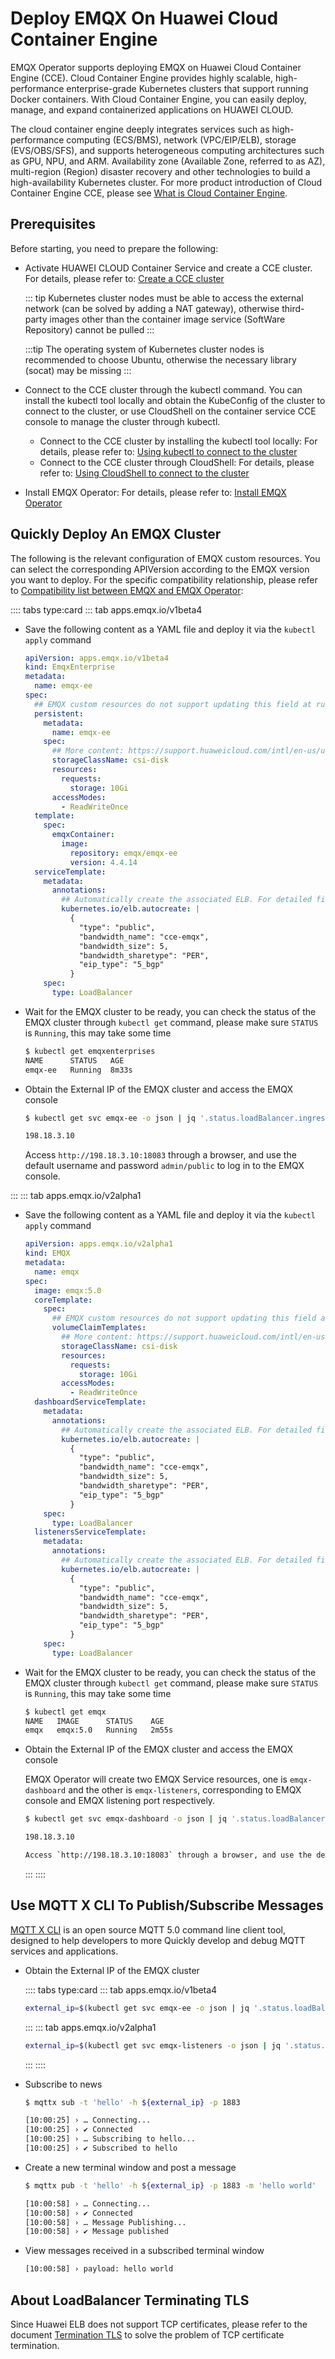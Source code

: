 # Deploy EMQX On Huawei Cloud Container Engine

EMQX Operator supports deploying EMQX on Huawei Cloud Container Engine (CCE). Cloud Container Engine provides highly scalable, high-performance enterprise-grade Kubernetes clusters that support running Docker containers. With Cloud Container Engine, you can easily deploy, manage, and expand containerized applications on HUAWEI CLOUD.

The cloud container engine deeply integrates services such as high-performance computing (ECS/BMS), network (VPC/EIP/ELB), storage (EVS/OBS/SFS), and supports heterogeneous computing architectures such as GPU, NPU, and ARM. Availability zone (Available Zone, referred to as AZ), multi-region (Region) disaster recovery and other technologies to build a high-availability Kubernetes cluster. For more product introduction of Cloud Container Engine CCE, please see [What is Cloud Container Engine](https://support.huaweicloud.com/intl/en-us/productdesc-cce/cce_productdesc_0001.html).

## Prerequisites

Before starting, you need to prepare the following:

- Activate HUAWEI CLOUD Container Service and create a CCE cluster. For details, please refer to: [Create a CCE cluster](https://support.huaweicloud.com/intl/en-us/qs-cce/cce_qs_0008.html)

    ::: tip
    Kubernetes cluster nodes must be able to access the external network (can be solved by adding a NAT gateway), otherwise third-party images other than the container image service (SoftWare Repository) cannot be pulled
    :::

    :::tip
    The operating system of Kubernetes cluster nodes is recommended to choose Ubuntu, otherwise the necessary library (socat) may be missing
    :::

- Connect to the CCE cluster through the kubectl command. You can install the kubectl tool locally and obtain the KubeConfig of the cluster to connect to the cluster, or use CloudShell on the container service CCE console to manage the cluster through kubectl.

  - Connect to the CCE cluster by installing the kubectl tool locally: For details, please refer to: [Using kubectl to connect to the cluster](https://support.huaweicloud.com/intl/en-us/usermanual-cce/cce_10_0107.html#section2)
  - Connect to the CCE cluster through CloudShell: For details, please refer to: [Using CloudShell to connect to the cluster](https://support.huaweicloud.com/usermanual-cce/cce_10_0671.html#section2)

- Install EMQX Operator: For details, please refer to: [Install EMQX Operator](../getting-started/getting-started.md)

## Quickly Deploy An EMQX Cluster

The following is the relevant configuration of EMQX custom resources. You can select the corresponding APIVersion according to the EMQX version you want to deploy. For the specific compatibility relationship, please refer to [Compatibility list between EMQX and EMQX Operator](../README.md):

:::: tabs type:card
::: tab apps.emqx.io/v1beta4

+ Save the following content as a YAML file and deploy it via the `kubectl apply` command

  ```yaml
  apiVersion: apps.emqx.io/v1beta4
  kind: EmqxEnterprise
  metadata:
    name: emqx-ee
  spec:
    ## EMQX custom resources do not support updating this field at runtime
    persistent:
      metadata:
        name: emqx-ee
      spec:
        ## More content: https://support.huaweicloud.com/intl/en-us/usermanual-cce/cce_10_0380.html#section1
        storageClassName: csi-disk
        resources:
          requests:
            storage: 10Gi
        accessModes:
          - ReadWriteOnce
    template:
      spec:
        emqxContainer:
          image:
            repository: emqx/emqx-ee
            version: 4.4.14
    serviceTemplate:
      metadata:
        annotations:
          ## Automatically create the associated ELB. For detailed field descriptions, please refer to: https://support.huaweicloud.com/intl/en-us/usermanual-cce/cce_10_0014.html#cce_10_0014__table939522754617
          kubernetes.io/elb.autocreate: |
            {
              "type": "public",
              "bandwidth_name": "cce-emqx",
              "bandwidth_size": 5,
              "bandwidth_sharetype": "PER",
              "eip_type": "5_bgp"
            }
      spec:
        type: LoadBalancer
    ```

+ Wait for the EMQX cluster to be ready, you can check the status of the EMQX cluster through `kubectl get` command, please make sure `STATUS` is `Running`, this may take some time

  ```bash
  $ kubectl get emqxenterprises
  NAME      STATUS   AGE
  emqx-ee   Running  8m33s
  ```

+ Obtain the External IP of the EMQX cluster and access the EMQX console

  ```bash
  $ kubectl get svc emqx-ee -o json | jq '.status.loadBalancer.ingress[0].ip'

  198.18.3.10
  ```

  Access `http://198.18.3.10:18083` through a browser, and use the default username and password `admin/public` to log in to the EMQX console.

:::
::: tab apps.emqx.io/v2alpha1

+ Save the following content as a YAML file and deploy it via the `kubectl apply` command

  ```yaml
  apiVersion: apps.emqx.io/v2alpha1
  kind: EMQX
  metadata:
    name: emqx
  spec:
    image: emqx:5.0
    coreTemplate:
      spec:
        ## EMQX custom resources do not support updating this field at runtime
        volumeClaimTemplates:
          ## More content: https://support.huaweicloud.com/intl/en-us/usermanual-cce/cce_10_0380.html#section1
          storageClassName: csi-disk
          resources:
            requests:
              storage: 10Gi
          accessModes:
            - ReadWriteOnce
    dashboardServiceTemplate:
      metadata:
        annotations:
          ## Automatically create the associated ELB. For detailed field descriptions, please refer to: https://support.huaweicloud.com/intl/en-us/usermanual-cce/cce_10_0014.html#cce_10_0014__table939522754617
          kubernetes.io/elb.autocreate: |
            {
              "type": "public",
              "bandwidth_name": "cce-emqx",
              "bandwidth_size": 5,
              "bandwidth_sharetype": "PER",
              "eip_type": "5_bgp"
            }
      spec:
        type: LoadBalancer
    listenersServiceTemplate:
      metadata:
        annotations:
          ## Automatically create the associated ELB. For detailed field descriptions, please refer to: https://support.huaweicloud.com/intl/en-us/usermanual-cce/cce_10_0014.html#cce_10_0014__table939522754617
          kubernetes.io/elb.autocreate: |
            {
              "type": "public",
              "bandwidth_name": "cce-emqx",
              "bandwidth_size": 5,
              "bandwidth_sharetype": "PER",
              "eip_type": "5_bgp"
            }
      spec:
        type: LoadBalancer
  ```

+ Wait for the EMQX cluster to be ready, you can check the status of the EMQX cluster through `kubectl get` command, please make sure `STATUS` is `Running`, this may take some time

  ```bash
  $ kubectl get emqx
  NAME   IMAGE      STATUS    AGE
  emqx   emqx:5.0   Running   2m55s
  ```

+ Obtain the External IP of the EMQX cluster and access the EMQX console

    EMQX Operator will create two EMQX Service resources, one is `emqx-dashboard` and the other is `emqx-listeners`, corresponding to EMQX console and EMQX listening port respectively.

  ```bash
  $ kubectl get svc emqx-dashboard -o json | jq '.status.loadBalancer.ingress[0].ip'

  198.18.3.10

  Access `http://198.18.3.10:18083` through a browser, and use the default username and password `admin/public` to log in to the EMQX console.

  ```
  :::
  ::::

## Use MQTT X CLI To Publish/Subscribe Messages

[MQTT X CLI](https://mqttx.app/cli) is an open source MQTT 5.0 command line client tool, designed to help developers to more Quickly develop and debug MQTT services and applications.

+ Obtain the External IP of the EMQX cluster

  :::: tabs type:card
  ::: tab apps.emqx.io/v1beta4

  ```bash
  external_ip=$(kubectl get svc emqx-ee -o json | jq '.status.loadBalancer.ingress[0].ip')
  ```
  :::
  ::: tab apps.emqx.io/v2alpha1

  ```bash
  external_ip=$(kubectl get svc emqx-listeners -o json | jq '.status.loadBalancer.ingress[0].ip')
  ```
  :::
  ::::

+ Subscribe to news

  ```bash
  $ mqttx sub -t 'hello' -h ${external_ip} -p 1883

  [10:00:25] › … Connecting...
  [10:00:25] › ✔ Connected
  [10:00:25] › … Subscribing to hello...
  [10:00:25] › ✔ Subscribed to hello
  ```

+ Create a new terminal window and post a message

  ```bash
  $ mqttx pub -t 'hello' -h ${external_ip} -p 1883 -m 'hello world'

  [10:00:58] › … Connecting...
  [10:00:58] › ✔ Connected
  [10:00:58] › … Message Publishing...
  [10:00:58] › ✔ Message published
  ```

+ View messages received in a subscribed terminal window

  ```bash
  [10:00:58] › payload: hello world
  ```

## About LoadBalancer Terminating TLS

Since Huawei ELB does not support TCP certificates, please refer to the document [Termination TLS](https://github.com/emqx/emqx-operator/discussions/312) to solve the problem of TCP certificate termination.
